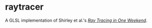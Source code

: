 # raytracer

A GLSL implementation of Shirley et al.'s [_Ray Tracing in One Weekend_](https://raytracing.github.io/books/RayTracingInOneWeekend.html). 
